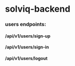 # solviq-backend

### users endpoints:

#### /api/v1/users/sign-up

#### /api/v1/users/sign-in

#### /api/v1/users/logout